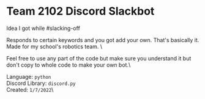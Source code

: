 # Team 2102 Discord Slackbot
Idea I got while #slacking-off

Responds to certain keywords and you got add your own. That's basically it. Made for my school's robotics team. \

Feel free to use any part of the code but make sure you understand it but don't copy to whole code to make your own bot.\

Language: `python`\
Discord Library: `discord.py`\
Created: `1/7/2022`\
